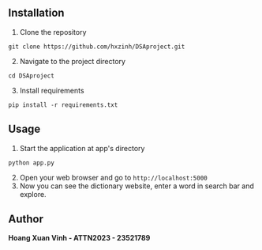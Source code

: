 ## Installation 

1. Clone the repository
```
git clone https://github.com/hxzinh/DSAproject.git
```
2. Navigate to the project directory
```
cd DSAproject
```
3. Install requirements
```
pip install -r requirements.txt
```
## Usage
1. Start the application at app's directory
```
python app.py
```
2. Open your web browser and go to `http://localhost:5000`
3. Now you can see the dictionary website, enter a word in search bar and explore.

## Author
**Hoang Xuan Vinh - ATTN2023 - 23521789**
